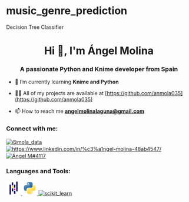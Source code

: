 # music_genre_prediction
Decision Tree Classifier 
<h1 align="center">Hi 👋, I'm Ángel Molina</h1>
<h3 align="center">A passionate Python and Knime developer from Spain</h3>

- 🌱 I’m currently learning **Knime and Python**

- 👨‍💻 All of my projects are available at [https://github.com/anmola035](https://github.com/anmola035)

- 📫 How to reach me **angelmolinalaguna@gmail.com**

<h3 align="left">Connect with me:</h3>
<p align="left">
<a href="https://twitter.com/@mola_data" target="blank"><img align="center" src="https://raw.githubusercontent.com/rahuldkjain/github-profile-readme-generator/master/src/images/icons/Social/twitter.svg" alt="@mola_data" height="30" width="40" /></a>
<a href="https://linkedin.com/in/https://www.linkedin.com/in/%c3%a1ngel-molina-48ab4547/" target="blank"><img align="center" src="https://raw.githubusercontent.com/rahuldkjain/github-profile-readme-generator/master/src/images/icons/Social/linked-in-alt.svg" alt="https://www.linkedin.com/in/%c3%a1ngel-molina-48ab4547/" height="30" width="40" /></a>
<a href="https://discord.gg/Ángel M#4117" target="blank"><img align="center" src="https://raw.githubusercontent.com/rahuldkjain/github-profile-readme-generator/master/src/images/icons/Social/discord.svg" alt="Ángel M#4117" height="30" width="40" /></a>
</p>

<h3 align="left">Languages and Tools:</h3>
<p align="left"> <a href="https://pandas.pydata.org/" target="_blank" rel="noreferrer"> <img src="https://raw.githubusercontent.com/devicons/devicon/2ae2a900d2f041da66e950e4d48052658d850630/icons/pandas/pandas-original.svg" alt="pandas" width="40" height="40"/> </a> <a href="https://www.python.org" target="_blank" rel="noreferrer"> <img src="https://raw.githubusercontent.com/devicons/devicon/master/icons/python/python-original.svg" alt="python" width="40" height="40"/> </a> <a href="https://scikit-learn.org/" target="_blank" rel="noreferrer"> <img src="https://upload.wikimedia.org/wikipedia/commons/0/05/Scikit_learn_logo_small.svg" alt="scikit_learn" width="40" height="40"/> </a> </p>
